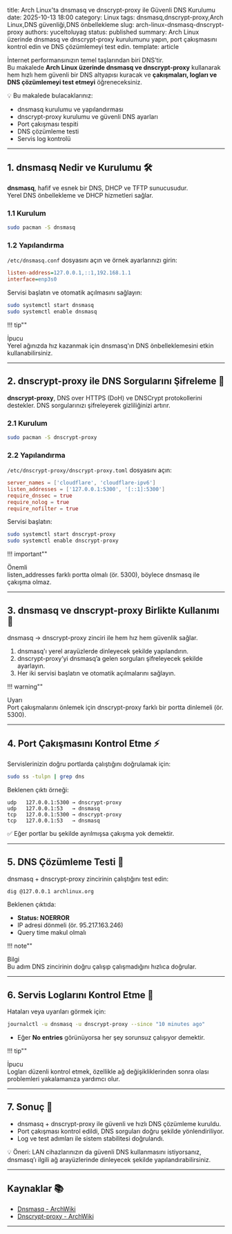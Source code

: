 title: Arch Linux'ta dnsmasq ve dnscrypt-proxy ile Güvenli DNS Kurulumu
date: 2025-10-13 18:00
category: Linux
tags: dnsmasq,dnscrypt-proxy,Arch Linux,DNS güvenliği,DNS önbellekleme
slug: arch-linux-dnsmasq-dnscrypt-proxy
authors: yuceltoluyag
status: published
summary: Arch Linux üzerinde dnsmasq ve dnscrypt-proxy kurulumunu yapın, port çakışmasını kontrol edin ve DNS çözümlemeyi test edin.
template: article


İnternet performansınızın temel taşlarından biri DNS’tir.  
Bu makalede **Arch Linux üzerinde dnsmasq ve dnscrypt-proxy** kullanarak hem hızlı hem güvenli bir DNS altyapısı kuracak ve **çakışmaları, logları ve DNS çözümlemeyi test etmeyi** öğreneceksiniz.  

💡 Bu makalede bulacaklarınız:  
- dnsmasq kurulumu ve yapılandırması  
- dnscrypt-proxy kurulumu ve güvenli DNS ayarları  
- Port çakışması tespiti  
- DNS çözümleme testi  
- Servis log kontrolü

---

## 1. dnsmasq Nedir ve Kurulumu 🛠️

**dnsmasq**, hafif ve esnek bir DNS, DHCP ve TFTP sunucusudur.  
Yerel DNS önbellekleme ve DHCP hizmetleri sağlar.

### 1.1 Kurulum
```bash
sudo pacman -S dnsmasq
```

### 1.2 Yapılandırma

`/etc/dnsmasq.conf` dosyasını açın ve örnek ayarlarınızı girin:

```ini
listen-address=127.0.0.1,::1,192.168.1.1
interface=enp3s0
```

Servisi başlatın ve otomatik açılmasını sağlayın:

```bash
sudo systemctl start dnsmasq
sudo systemctl enable dnsmasq
```

!!! tip""
    <div class="alert-title">İpucu</div>
  Yerel ağınızda hız kazanmak için dnsmasq'ın DNS önbelleklemesini etkin kullanabilirsiniz.
</div>

---

## 2. dnscrypt-proxy ile DNS Sorgularını Şifreleme 🔐

**dnscrypt-proxy**, DNS over HTTPS (DoH) ve DNSCrypt protokollerini destekler.
DNS sorgularınızı şifreleyerek gizliliğinizi artırır.

### 2.1 Kurulum

```bash
sudo pacman -S dnscrypt-proxy
```

### 2.2 Yapılandırma

`/etc/dnscrypt-proxy/dnscrypt-proxy.toml` dosyasını açın:

```toml
server_names = ['cloudflare', 'cloudflare-ipv6']
listen_addresses = ['127.0.0.1:5300', '[::1]:5300']
require_dnssec = true
require_nolog = true
require_nofilter = true
```

Servisi başlatın:

```bash
sudo systemctl start dnscrypt-proxy
sudo systemctl enable dnscrypt-proxy
```

!!! important""
    <div class="alert-title">Önemli</div>
  listen_addresses farklı portta olmalı (ör. 5300), böylece dnsmasq ile çakışma olmaz.
</div>

---

## 3. dnsmasq ve dnscrypt-proxy Birlikte Kullanımı 🔄

dnsmasq → dnscrypt-proxy zinciri ile hem hız hem güvenlik sağlar.

1. dnsmasq'ı yerel arayüzlerde dinleyecek şekilde yapılandırın.
2. dnscrypt-proxy’yi dnsmasq’a gelen sorguları şifreleyecek şekilde ayarlayın.
3. Her iki servisi başlatın ve otomatik açılmalarını sağlayın.

!!! warning""
    <div class="alert-title">Uyarı</div>
  Port çakışmalarını önlemek için dnscrypt-proxy farklı bir portta dinlemeli (ör. 5300).
</div>

---

## 4. Port Çakışmasını Kontrol Etme ⚡

Servislerinizin doğru portlarda çalıştığını doğrulamak için:

```bash
sudo ss -tulpn | grep dns
```

Beklenen çıktı örneği:

```text
udp   127.0.0.1:5300 → dnscrypt-proxy
udp   127.0.0.1:53   → dnsmasq
tcp   127.0.0.1:5300 → dnscrypt-proxy
tcp   127.0.0.1:53   → dnsmasq
```

✅ Eğer portlar bu şekilde ayrılmışsa çakışma yok demektir.

---

## 5. DNS Çözümleme Testi 🧪

dnsmasq + dnscrypt-proxy zincirinin çalıştığını test edin:

```bash
dig @127.0.0.1 archlinux.org
```

Beklenen çıktıda:

* **Status: NOERROR**
* IP adresi dönmeli (ör. 95.217.163.246)
* Query time makul olmalı

!!! note""
    <div class="alert-title">Bilgi</div>
  Bu adım DNS zincirinin doğru çalışıp çalışmadığını hızlıca doğrular.
</div>

---

## 6. Servis Loglarını Kontrol Etme 📄

Hataları veya uyarıları görmek için:

```bash
journalctl -u dnsmasq -u dnscrypt-proxy --since "10 minutes ago"
```

* Eğer **No entries** görünüyorsa her şey sorunsuz çalışıyor demektir.

!!! tip""
    <div class="alert-title">İpucu</div>
  Logları düzenli kontrol etmek, özellikle ağ değişikliklerinden sonra olası problemleri yakalamanıza yardımcı olur.
</div>

---

## 7. Sonuç 🌟

* dnsmasq + dnscrypt-proxy ile güvenli ve hızlı DNS çözümleme kuruldu.
* Port çakışması kontrol edildi, DNS sorguları doğru şekilde yönlendiriliyor.
* Log ve test adımları ile sistem stabilitesi doğrulandı.

💡 Öneri: LAN cihazlarınızın da güvenli DNS kullanmasını istiyorsanız, dnsmasq’ı ilgili ağ arayüzlerinde dinleyecek şekilde yapılandırabilirsiniz.

---

## Kaynaklar 📚

* [Dnsmasq - ArchWiki](https://wiki.archlinux.org/title/Dnsmasq)
* [Dnscrypt-proxy - ArchWiki](https://wiki.archlinux.org/title/Dnscrypt-proxy)



---


